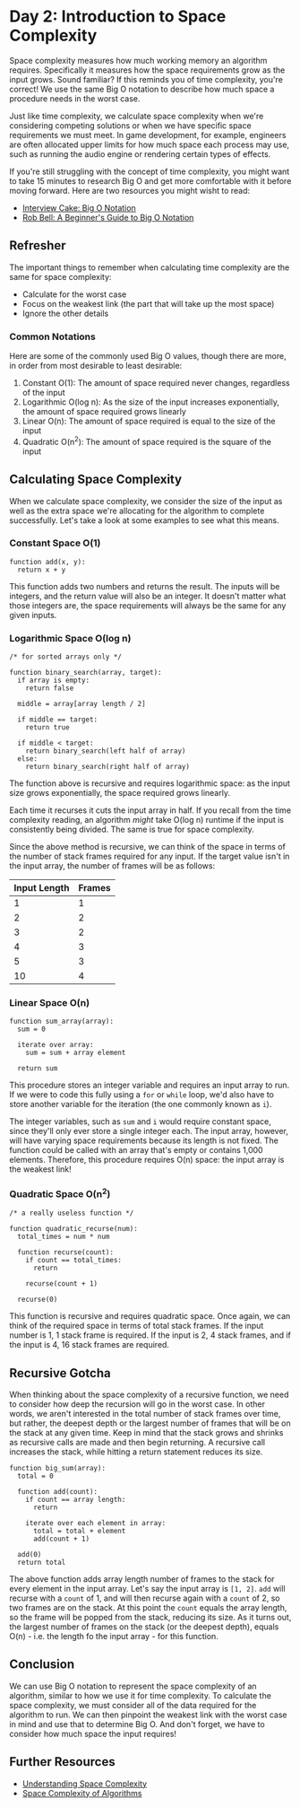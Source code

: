 # Day 2: Introduction to Space Complexity

Space complexity measures how much working memory an algorithm requires. Specifically it measures how the space requirements grow as the input grows. Sound familiar? If this reminds you of time complexity, you're correct! We use the same Big O notation to describe how much space a procedure needs in the worst case.

Just like time complexity, we calculate space complexity when we're considering competing solutions or when we have specific space requirements we must meet. In game development, for example, engineers are often allocated upper limits for how much space each process may use, such as running the audio engine or rendering certain types of effects.

If you're still struggling with the concept of time complexity, you might want to take 15 minutes to research Big O and get more comfortable with it before moving forward. Here are two resources you might wisht to read:
- [Interview Cake: Big O Notation](https://www.interviewcake.com/article/java/big-o-notation-time-and-space-complexity)
- [Rob Bell: A Beginner's Guide to Big O Notation](https://rob-bell.net/2009/06/a-beginners-guide-to-big-o-notation/)

## Refresher

The important things to remember when calculating time complexity are the same for space complexity:
- Calculate for the worst case
- Focus on the weakest link (the part that will take up the most space)
- Ignore the other details

### Common Notations

Here are some of the commonly used Big O values, though there are more, in order from most desirable to least desirable:

1. Constant O(1): The amount of space required never changes, regardless of the input
2. Logarithmic O(log n): As the size of the input increases exponentially, the amount of space required grows linearly
3. Linear O(n): The amount of space required is equal to the size of the input
4. Quadratic O(n<sup>2</sup>): The amount of space required is the square of the input

## Calculating Space Complexity

When we calculate space complexity, we consider the size of the input as well as the extra space we're allocating for the algorithm to complete successfully. Let's take a look at some examples to see what this means.

### Constant Space O(1)

```
function add(x, y):
  return x + y
```

This function adds two numbers and returns the result. The inputs will be integers, and the return value will also be an integer. It doesn't matter what those integers are, the space requirements will always be the same for any given inputs.

### Logarithmic Space O(log n)

```
/* for sorted arrays only */

function binary_search(array, target):
  if array is empty:
    return false

  middle = array[array length / 2]

  if middle == target:
    return true
  
  if middle < target:
    return binary_search(left half of array)
  else:
    return binary_search(right half of array)
```

The function above is recursive and requires logarithmic space: as the input size grows exponentially, the space required grows linearly.

Each time it recurses it cuts the input array in half. If you recall from the time complexity reading, an algorithm _might_ take O(log n) runtime if the input is consistently being divided. The same is true for space complexity.

Since the above method is recursive, we can think of the space in terms of the number of stack frames required for any input. If the target value isn't in the input array, the number of frames will be as follows:

| Input Length | Frames |
|--------|--------|
| 1 | 1 |
| 2 | 2 |
| 3 | 2 |
| 4 | 3 |
| 5 | 3 |
| 10 | 4 |

### Linear Space O(n)

```
function sum_array(array):
  sum = 0

  iterate over array:
    sum = sum + array element

  return sum
```

This procedure stores an integer variable and requires an input array to run. If we were to code this fully using a `for` or `while` loop, we'd also have to store another variable for the iteration (the one commonly known as `i`). 

The integer variables, such as `sum` and `i` would require constant space, since they'll only ever store a single integer each. The input array, however, will have varying space requirements because its length is not fixed. The function could be called with an array that's empty or contains 1,000 elements. Therefore, this procedure requires O(n) space: the input array is the weakest link!

### Quadratic Space O(n<sup>2</sup>)

```
/* a really useless function */

function quadratic_recurse(num):
  total_times = num * num

  function recurse(count):
    if count == total_times:
      return
    
    recurse(count + 1)

  recurse(0)
```

This function is recursive and requires quadratic space. Once again, we can think of the required space in terms of total stack frames. If the input number is 1, 1 stack frame is required. If the input is 2, 4 stack frames, and if the input is 4, 16 stack frames are required. 

## Recursive Gotcha

When thinking about the space complexity of a recursive function, we need to consider how deep the recursion will go in the worst case. In other words, we aren't interested in the total number of stack frames over time, but rather, the deepest depth or the largest number of frames that will be on the stack at any given time. Keep in mind that the stack grows and shrinks as recursive calls are made and then begin returning. A recursive call increases the stack, while hitting a return statement reduces its size.

```
function big_sum(array):
  total = 0

  function add(count):
    if count == array length:
      return
    
    iterate over each element in array:
      total = total + element
      add(count + 1)

  add(0)
  return total
```

The above function adds array length number of frames to the stack for every element in the input array. Let's say the input array is `[1, 2]`. `add` will recurse with a `count` of 1, and will then recurse again with a `count` of 2, so two frames are on the stack. At this point the `count` equals the array length, so the frame will be popped from the stack, reducing its size. As it turns out, the largest number of frames on the stack (or the deepest depth), equals O(n) - i.e. the length fo the input array - for this function.

## Conclusion

We can use Big O notation to represent the space complexity of an algorithm, similar to how we use it for time complexity. To calculate the space complexity, we must consider all of the data required for the algorithm to run. We can then pinpoint the weakest link with the worst case in mind and use that to determine Big O. And don't forget, we have to consider how much space the input requires!

## Further Resources

- [Understanding Space Complexity](https://www.baeldung.com/cs/space-complexity)
- [Space Complexity of Algorithms](https://www.studytonight.com/data-structures/space-complexity-of-algorithms#)